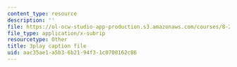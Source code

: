 ```yaml
---
content_type: resource
description: ''
file: https://ol-ocw-studio-app-production.s3.amazonaws.com/courses/8-286-the-early-universe-fall-2013/aac35ae1a5b36b2194f31c0700162c86_vKLqWj0FRyc.srt
file_type: application/x-subrip
resourcetype: Other
title: 3play caption file
uid: aac35ae1-a5b3-6b21-94f3-1c0700162c86
---
```

